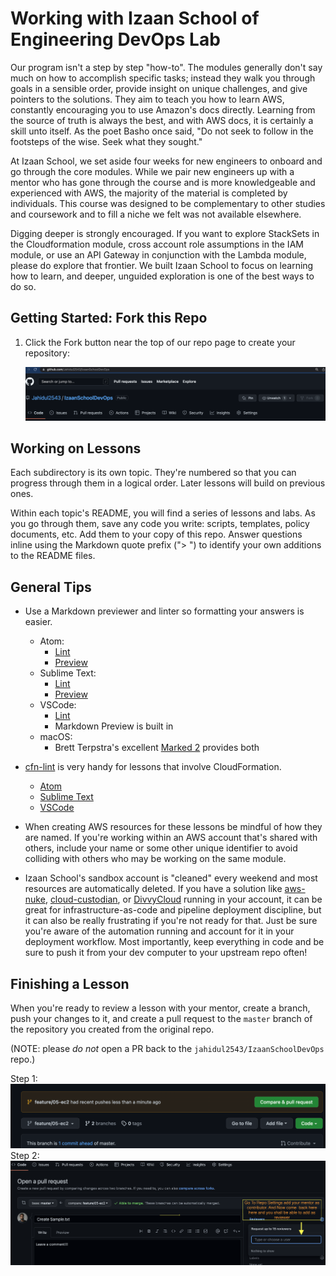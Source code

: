 # Working with Izaan School of Engineering DevOps Lab

Our program isn't a step by step "how-to". The modules generally don't say much
on how to accomplish specific tasks; instead they walk you through goals in a
sensible order, provide insight on unique challenges, and give pointers to the
solutions. They aim to teach you how to learn AWS, constantly encouraging you to
use Amazon's docs directly. Learning from the source of truth is always the
best, and with AWS docs, it is certainly a skill unto itself.  As the poet
Basho once said, "Do not seek to follow in the footsteps of the wise. Seek what
they sought."

At Izaan School, we set aside four weeks for new engineers to onboard and go
through the core modules. While we pair new engineers up with a mentor who has
gone through the course and is more knowledgeable and experienced with AWS, the
majority of the material is completed by individuals. This course was designed
to be complementary to other studies and coursework and to fill a niche we felt
was not available elsewhere.

Digging deeper is strongly encouraged. If you want to explore StackSets in the
Cloudformation module, cross account role assumptions in the IAM module, or use
an API Gateway in conjunction with the Lambda module, please do explore that
frontier. We built Izaan School to focus on learning how to learn, and deeper,
unguided exploration is one of the best ways to do so.

## Getting Started: Fork this Repo

1. Click the Fork button near the top of our repo page to create
   your repository:

    ![Fork The Repo](images/create-new-repo.png)


## Working on Lessons

Each subdirectory is its own topic. They're numbered so that you can progress
through them in a logical order. Later lessons will build on previous ones.

Within each topic's README, you will find a series of lessons and labs.
As you go through them, save any code you write: scripts, templates, policy
documents, etc. Add them to your copy of this repo. Answer questions inline
using the Markdown quote prefix ("> ") to identify your own additions to the
README files.

## General Tips

- Use a Markdown previewer and linter so formatting your answers is easier.
  - Atom:
    - [Lint](https://atom.io/packages/linter-markdown)
    - [Preview](https://atom.io/packages/markdown-it-preview)
  - Sublime Text:
    - [Lint](https://packagecontrol.io/packages/SublimeLinter-contrib-markdownlint)
    - [Preview](https://packagecontrol.io/packages/MarkdownPreview)
  - VSCode:
    - [Lint](https://marketplace.visualstudio.com/items?itemName=DavidAnson.vscode-markdownlint)
    - Markdown Preview is built in
  - macOS:
    - Brett Terpstra's excellent [Marked 2](https://marked2app.com/) provides both

- [cfn-lint](https://github.com/aws-cloudformation/cfn-python-lint) is very
  handy for lessons that involve CloudFormation.
  - [Atom](https://atom.io/packages/atom-cfn-lint)
  - [Sublime Text](https://packagecontrol.io/packages/SublimeLinter-contrib-cloudformation)
  - [VSCode](https://marketplace.visualstudio.com/items?itemName=kddejong.vscode-cfn-lint)

- When creating AWS resources for these lessons be mindful of how they are
  named. If you're working within an AWS account that's shared with others,
  include your name or some other unique identifier to avoid colliding with
  others who may be working on the same module.

- Izaan School's sandbox account is "cleaned" every weekend and most resources
  are automatically deleted. If you have a solution like
  [aws-nuke](https://github.com/rebuy-de/aws-nuke),
  [cloud-custodian](https://cloudcustodian.io/), or
  [DivvyCloud](https://divvycloud.com/) running in your account,
  it can be great for infrastructure-as-code and pipeline deployment discipline,
  but it can also be really frustrating if you're not ready for that. Just be
  sure you're aware of the automation running and account for it in your
  deployment workflow. Most importantly, keep everything in code and be sure
  to push it from your dev computer to your upstream repo often!

## Finishing a Lesson

When you're ready to review a lesson with your mentor, create a branch, push
your changes to it, and create a pull request to the `master` branch of the
repository you created from the original repo.

(NOTE: please _do not_ open a PR back to the `jahidul2543/IzaanSchoolDevOps` repo.)


Step 1: ![PR Step1](images/pr-step1.png)
Step 2: ![PR Step1](images/pr-step2.png)

